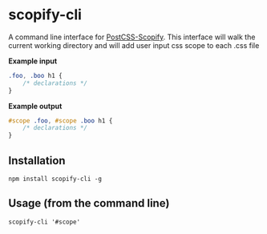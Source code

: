 # scopify-cli

A command line interface for [PostCSS-Scopify].
This interface will walk the current working directory and will add user input css scope to each .css file

[PostCSS]: https://github.com/postcss/postcss
[PostCSS-Scopify]: https://github.com/pazams/postcss-scopify

__Example input__

```css
.foo, .boo h1 {
    /* declarations */
}
```
__Example output__

```css
#scope .foo, #scope .boo h1 {
    /* declarations */
}
```

## Installation

```
npm install scopify-cli -g
```

## Usage (from the command line)

```
scopify-cli '#scope'
```
